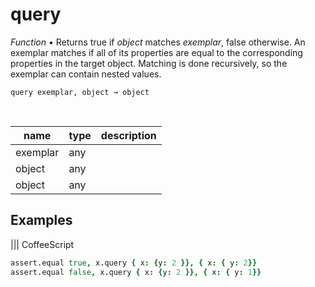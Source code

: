 # query

_Function_ &bull; Returns true if _object_ matches _exemplar_, false otherwise. An exemplar matches if all of its properties are equal to the corresponding properties in the target object. Matching is done recursively, so the exemplar can contain nested values.

<pre><code>query exemplar, object &rarr; object</code></pre>
<br>

| name | type | description |
|------|------|-------------|
|exemplar|any||
|object|any||
|object|any||



## Examples


 ||| CoffeeScript 
```coffeescript 
assert.equal true, x.query { x: {y: 2 }}, { x: { y: 2}}
assert.equal false, x.query { x: {y: 2 }}, { x: { y: 1}}
```


